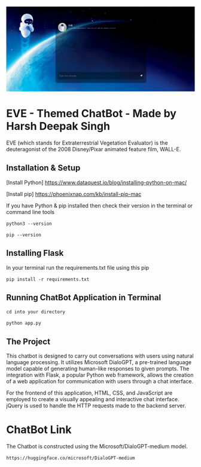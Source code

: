 ![EVE Chatbot LOGO](Logo/logo.png)

# EVE - Themed ChatBot - Made by Harsh Deepak Singh
EVE (which stands for Extraterrestrial Vegetation Evaluator) is the deuteragonist of the 2008 Disney/Pixar animated feature film, WALL-E.
## Installation & Setup

[Install Python] https://www.dataquest.io/blog/installing-python-on-mac/

[Install pip] https://phoenixnap.com/kb/install-pip-mac

If you have Python & pip installed then check their version in the terminal or command line tools

```
python3 --version
```

```
pip --version
```

## Installing Flask

In your terminal run the requirements.txt file using this pip

```
pip install -r requirements.txt
```


## Running ChatBot Application in Terminal

```
cd into your directory
```

```
python app.py
```



## The Project 

This chatbot is designed to carry out conversations with users using natural language processing. It utilizes Microsoft DialoGPT, a pre-trained language model capable of generating human-like responses to given prompts. The integration with Flask, a popular Python web framework, allows the creation of a web application for communication with users through a chat interface.

For the frontend of this application, HTML, CSS, and JavaScript are employed to create a visually appealing and interactive chat interface. jQuery is used to handle the HTTP requests made to the backend server.
# ChatBot Link
The Chatbot is constructed using the Microsoft/DialoGPT-medium model.

```
https://huggingface.co/microsoft/DialoGPT-medium
```

